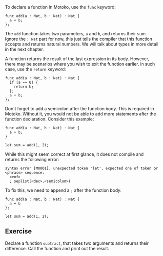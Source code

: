 To declare a function in Motoko, use the `func` keyword:

```motoko
func add(a : Nat, b : Nat) : Nat {
  a + b;
};
```

The `add` function takes two parameters, `a` and `b`, and returns their sum. Ignore the `: Nat` part
for now, this just tells the compiler that this function accepts and returns natural numbers. We
will talk about types in more detail in the next chapter.

A function returns the result of the last expression in its body. However, there may be scenarios
where you wish to exit the function earlier. In such case, use the `return` keyword:

```motoko
func add(a : Nat, b : Nat) : Nat {
  if (a == 0) {
    return b;
  };
  a + b;
};
```

Don't forget to add a semicolon after the function body. This is required in Motoko. Without it, you
would not be able to add more statements after the function declaration. Consider this example:

```motoko
func add(a : Nat, b : Nat) : Nat {
  a + b;
}

let sum = add(1, 2);
```

While this might seem correct at first glance, it does not compile and returns the following error:

```
syntax error [M0001], unexpected token 'let', expected one of token or <phrase> sequence:
  <eof>
  ; seplist(<dec>,<semicolon>)
```

To fix this, we need to append a `;` after the function body:

```motoko
func add(a : Nat, b : Nat) : Nat {
  a + b
};

let sum = add(1, 2);
```

## Exercise

Declare a function `subtract`, that takes two arguments and returns their difference. Call the
function and print out the result.
